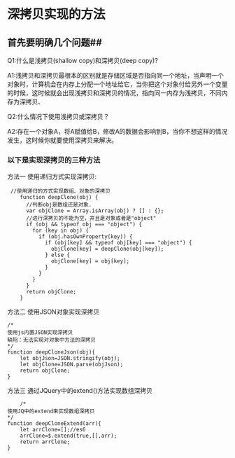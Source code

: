 # 深拷贝实现的方法

## 首先要明确几个问题##

Q1:什么是浅拷贝(shallow copy)和深拷贝(deep copy)?

A1:浅拷贝和深拷贝最根本的区别就是存储区域是否指向同一个地址，当声明一个对象时，计算机会在内存上分配一个地址给它，当你把这个对象付给另外一个变量的时候，这时候就会出现浅拷贝和深拷贝的情况，指向同一内存为浅拷贝，不同内存为深拷贝、

Q2:什么情况下使用浅拷贝或深拷贝？

A2:存在一个对象A，将A赋值给B，修改A的数据会影响到B，当你不想这样的情况发生，这时候你就要使用深拷贝来解决。

### 以下是实现深拷贝的三种方法

方法一 使用递归方式实现深拷贝:

```
 //使用递归的方式实现数组、对象的深拷贝
    function deepClone(obj) {
      //判断obj是数组还是对象.
      var objClone = Array.isArray(obj) ? [] : {};
      //进行深拷贝的不能为空，并且是对象或者是"object"
      if (obj && typeof obj === "object") {
        for (key in obj) {
          if (obj.hasOwnProperty(key)) {
            if (obj[key] && typeof obj[key] === "object") {
              objClone[key] = deepClone(obj[key]);
            } else {
              objClone[key] = obj[key];
            }
          }
        }
      }
      return objClone;
    }
```

方法二 使用JSON对象实现深拷贝

```
/*
使用js内置JSON实现深拷贝
缺陷：无法实现对对象中方法的深拷贝
*/
function deepCloneJson(obj){
    let objJson=JSON.stringify(obj);
    let objClone=JSON.parse(objJson);
    return objClone;
}

```
方法三 通过JQuery中的extend()方法实现数组深拷贝

```
    /*
使用JQ中的extend来实现数组深拷贝
*/
function deepCloneExtend(arr){
    let arrClone=[];//es6 
    arrClone=$.extend(true,[],arr);
    return arrClone;
}

```
